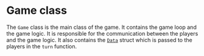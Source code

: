 # Game class
The `Game` class is the main class of the game. It contains the game loop and the game logic. It is responsible for the communication between the players and the game logic. It also contains the [`Data`](data.md) struct which is passed to the players in the `turn` function.